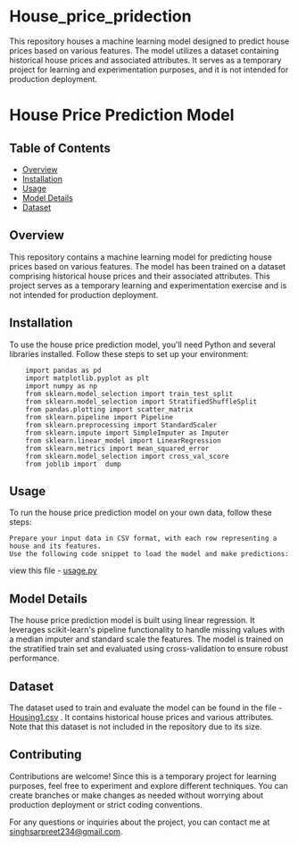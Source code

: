 # House_price_pridection
This repository houses a machine learning model designed to predict house prices based on various features. The model utilizes a dataset containing historical house prices and associated attributes. It serves as a temporary project for learning and experimentation purposes, and it is not intended for production deployment.

# House Price Prediction Model


## Table of Contents
- [Overview](#overview)
- [Installation](#installation)
- [Usage](#usage)
- [Model Details](#model-details)
- [Dataset](#dataset)


## Overview

This repository contains a machine learning model for predicting house prices based on various features. The model has been trained on a dataset comprising historical house prices and their associated attributes. This project serves as a temporary learning and experimentation exercise and is not intended for production deployment.

## Installation

To use the house price prediction model, you'll need Python and several libraries installed. Follow these steps to set up your environment:
        
        import pandas as pd
        import matplotlib.pyplot as plt
        import numpy as np
        from sklearn.model_selection import train_test_split 
        from sklearn.model_selection import StratifiedShuffleSplit
        from pandas.plotting import scatter_matrix
        from sklearn.pipeline import Pipeline
        from sklearn.preprocessing import StandardScaler
        from sklearn.impute import SimpleImputer as Imputer
        from sklearn.linear_model import LinearRegression
        from sklearn.metrics import mean_squared_error
        from sklearn.model_selection import cross_val_score
        from joblib import  dump 
        
## Usage

To run the house price prediction model on your own data, follow these steps:

    Prepare your input data in CSV format, with each row representing a house and its features.
    Use the following code snippet to load the model and make predictions:
    
view this file - [usage.py](usage.py)


## Model Details

The house price prediction model is built using linear regression. It leverages scikit-learn's pipeline functionality to handle missing values with a median imputer and standard scale the features. The model is trained on the stratified train set and evaluated using cross-validation to ensure robust performance.

## Dataset

The dataset used to train and evaluate the model can be found in the file  - [Housing1.csv](Housing1.csv) . It contains historical house prices and various attributes. Note that this dataset is not included in the repository due to its size.

## Contributing

Contributions are welcome! Since this is a temporary project for learning purposes, feel free to experiment and explore different techniques. You can create branches or make changes as needed without worrying about production deployment or strict coding conventions.

For any questions or inquiries about the project, you can contact me at singhsarpreet234@gmail.com.
